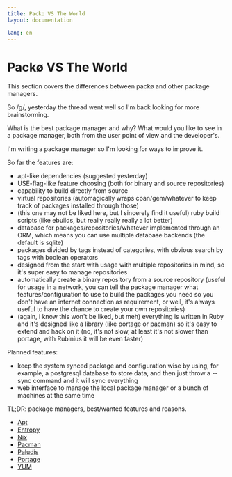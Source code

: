 ```yaml
---
title: Packo VS The World
layout: documentation

lang: en
---
```


Packø VS The World
==================
This section covers the differences between packø and other package managers.

So /g/, yesterday the thread went well so I'm back looking for more brainstorming.

What is the best package manager and why? What would you like to see in a package manager, both from the user point of view and the developer's.

I'm writing a package manager so I'm looking for ways to improve it.

So far the features are:
- apt-like dependencies (suggested yesterday)
- USE-flag-like feature choosing (both for binary and source repositories)
- capability to build directly from source
- virtual repositories (automagically wraps cpan/gem/whatever to keep track of packages installed through those)
- (this one may not be liked here, but I sincerely find it useful) ruby build scripts (like ebuilds, but really really really a lot better)
- database for packages/repositories/whatever implemented through an ORM, which means you can use multiple database backends (the default is sqlite)
- packages divided by tags instead of categories, with obvious search by tags with boolean operators
- designed from the start with usage with multiple repositories in mind, so it's super easy to manage repositories
- automatically create a binary repository from a source repository (useful for usage in a network, you can tell the package manager what features/configuration to use to build the packages you need so you don't have an internet connection as requirement, or well, it's always useful to have the chance to create your own repositories)
- (again, i know this won't be liked, but meh) everything is written in Ruby and it's designed like a library (like portage or pacman) so it's easy to extend and hack on it (no, it's not slow, at least it's not slower than portage, with Rubinius it will be even faster)

Planned features:
- keep the system synced package and configuration wise by using, for example, a postgresql database to store data, and then just throw a --sync command and it will sync everything
- web interface to manage the local package manager or a bunch of machines at the same time


TL;DR: package managers, best/wanted features and reasons.

- [Apt](/en/docs/packo/versus/apt.html)
- [Entropy](/en/docs/packo/versus/entropy.html)
- [Nix](/en/docs/packo/versus/nix.html)
- [Pacman](/en/docs/packo/versus/pacman.html)
- [Paludis](/en/docs/packo/versus/paludis.html)
- [Portage](/en/docs/packo/versus/portage.html)
- [YUM](/en/docs/packo/versus/yum.html)
